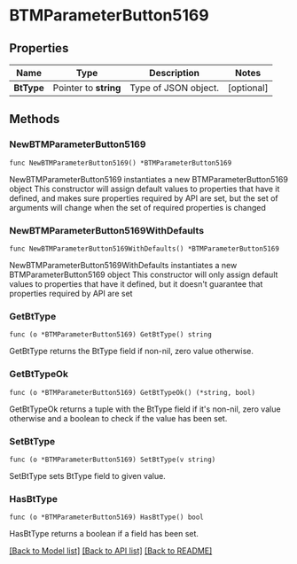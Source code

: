 # BTMParameterButton5169

## Properties

Name | Type | Description | Notes
------------ | ------------- | ------------- | -------------
**BtType** | Pointer to **string** | Type of JSON object. | [optional] 

## Methods

### NewBTMParameterButton5169

`func NewBTMParameterButton5169() *BTMParameterButton5169`

NewBTMParameterButton5169 instantiates a new BTMParameterButton5169 object
This constructor will assign default values to properties that have it defined,
and makes sure properties required by API are set, but the set of arguments
will change when the set of required properties is changed

### NewBTMParameterButton5169WithDefaults

`func NewBTMParameterButton5169WithDefaults() *BTMParameterButton5169`

NewBTMParameterButton5169WithDefaults instantiates a new BTMParameterButton5169 object
This constructor will only assign default values to properties that have it defined,
but it doesn't guarantee that properties required by API are set

### GetBtType

`func (o *BTMParameterButton5169) GetBtType() string`

GetBtType returns the BtType field if non-nil, zero value otherwise.

### GetBtTypeOk

`func (o *BTMParameterButton5169) GetBtTypeOk() (*string, bool)`

GetBtTypeOk returns a tuple with the BtType field if it's non-nil, zero value otherwise
and a boolean to check if the value has been set.

### SetBtType

`func (o *BTMParameterButton5169) SetBtType(v string)`

SetBtType sets BtType field to given value.

### HasBtType

`func (o *BTMParameterButton5169) HasBtType() bool`

HasBtType returns a boolean if a field has been set.


[[Back to Model list]](../README.md#documentation-for-models) [[Back to API list]](../README.md#documentation-for-api-endpoints) [[Back to README]](../README.md)


